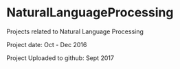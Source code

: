 # NaturalLanguageProcessing
Projects related to Natural Language Processing

Project date: Oct - Dec 2016

Project Uploaded to github: Sept 2017
